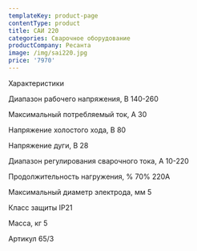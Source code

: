```yaml
---
templateKey: product-page
contentType: product
title: САИ 220
categories: Сварочное оборудование
productCompany: Ресанта
image: /img/sai220.jpg
price: '7970'
---
```

Характеристики 

Диапазон рабочего напряжения, В 140-260 

Максимальный потребляемый ток, А 30

Напряжение холостого хода, В 80

Напряжение дуги, В 28

Диапазон регулирования сварочного тока, А 10-220 

Продолжительность нагружения, % 70% 220A 

Максимальный диаметр электрода, мм 5

Класс защиты IP21 

Масса, кг 5

Артикул 65/3

